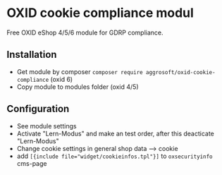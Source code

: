 # OXID cookie compliance modul

Free OXID eShop 4/5/6 module for GDRP compliance.

## Installation
- Get module by composer `composer require aggrosoft/oxid-cookie-compliance` (oxid 6)
- Copy module to modules folder (oxid 4/5)

## Configuration
- See module settings
- Activate "Lern-Modus" and make an test order, after this deacticate "Lern-Modus"
- Change cookie settings in general shop data --> cookie
- add `[{include file="widget/cookieinfos.tpl"}]` to `oxsecurityinfo` cms-page
